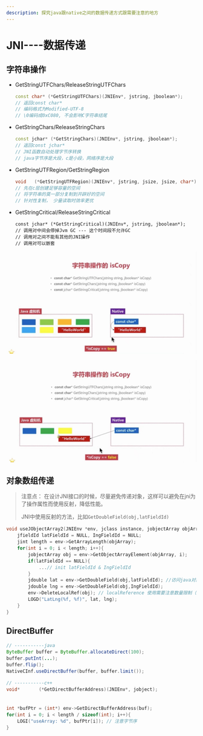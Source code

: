 ```yaml
---
description: 探究java跟native之间的数据传递方式跟需要注意的地方
---
```


# JNI----数据传递

## 字符串操作

* GetStringUTFChars/ReleaseStringUTFChars

  ```cpp
  const char* (*GetStringUTFChars)(JNIEnv*, jstring, jboolean*);
  // 返回const char*
  // 编码格式为Modified-UTF-8
  // \0编码成0xC080, 不会影响C字符串结尾
  ```

* GetStringChars/ReleaseStringChars

  ```cpp
  const jchar* (*GetStringChars)(JNIEnv*, jstring, jboolean*);
  // 返回const jchar*
  // JNI函数自动处理字节序转换
  // java字节序是大段，c是小段，网络序是大段
  ```

* GetStringUTFRegion/GetStringRegion

  ```cpp
  void   (*GetStringUTFRegion)(JNIEnv*, jstring, jsize, jsize, char*);
  // 先在c层创建足够容量的空间
  // 将字符串的莫一部分复制到开辟好的空间
  // 针对性复制， 少量读取时效率更优
  ```

* GetStringCritical/ReleaseStringCritical

  ```text
  const jchar* (*GetStringCritical)(JNIEnv*, jstring, jboolean*);
  // 调用对中间会停掉Jvm GC --- 这个时间段不允许GC
  // 调用对之间不能有其他的JNI操作
  // 调用对可以嵌套
  ```

![jni\_copy\_true](../../.gitbook/assets/jni_copy_false.jpg)

![jni\_copy\_false](../../.gitbook/assets/jni_copy_true.jpg)





## 对象数组传递

> 注意点： 在设计JNI接口的时候，尽量避免传递对象，这样可以避免在jni为了操作属性而使用反射，降低性能。
>
> JNI中使用反射的方法，比如`GetDoubleField(obj,latFieldId)`

```c++
void useJObjectArray2(JNIEnv *env, jclass instance, jobjectArray objArray){
    jfieldId latFieldId = NULL, IngFieldId = NULL;
    jint length = env->GetArrayLength(objArray);
    for(int i = 0; i < length; i++){
        jobjectArray obj = env->GetObjectArrayElement(objArray, i);
        if(latFieldId == NULL){
            ...// init latFieldId & IngFieldId
        }
        jdouble lat = env->GetDoubleField(obj,latFieldId); //访问java对象，会使用到反射
        jdouble lng = env->GetDoubleField(obj,IngFieldId);
        env->DeleteLocalRef(obj); // localReference 使用需要注意数量限制（一般为：512）
        LOGD("LatLng(%f, %f)", lat, lng);
    }
}
```

## DirectBuffer

```java
// -----------java
ByteBuffer buffer = ByteBuffer.allocateDirect(100);
buffer.putInt(...);
buffer.flip();
NativeCInf.useDirectBuffer(buffer, buffer.limit());
```

```c++
// -----------c++
void*       (*GetDirectBufferAddress)(JNIEnv*, jobject);


int *bufPtr = (int*) env->GetDirectBufferAddress(buf);
for(int i = 0; i < length / sizeof(int); i++){
    LOGI("useArray: %d", bufPtr[i]); // 注意字节序
}
```